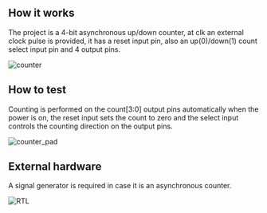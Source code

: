 <!---

This file is used to generate your project datasheet. Please fill in the information below and delete any unused
sections.

You can also include images in this folder and reference them in the markdown. Each image must be less than
512 kb in size, and the combined size of all images must be less than 1 MB.
-->

## How it works

The project is a 4-bit asynchronous up/down counter, at clk an external clock pulse is provided, it has a reset input pin, also an up(0)/down(1) count select input pin and 4 output pins.

![counter](https://github.com/user-attachments/assets/9c01fe77-49c5-490f-a340-a69e00f0dde5)


## How to test

Counting is performed on the count[3:0] output pins automatically when the power is on, the reset input sets the count to zero and the select input controls the counting direction on the output pins.

![counter_pad](https://github.com/user-attachments/assets/619eb7b8-6cc3-4b59-8fd7-7630beffa52d)


## External hardware

A signal generator is required in case it is an asynchronous counter.

![RTL](https://github.com/user-attachments/assets/678d49f8-8273-4864-a05d-6ac97a7f2622)
